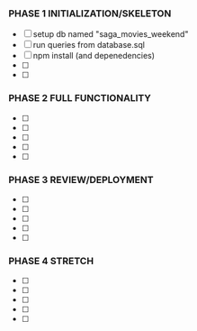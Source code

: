 ### PHASE 1 INITIALIZATION/SKELETON
- [ ] setup db named "saga_movies_weekend"
- [ ] run queries from database.sql
- [ ] npm install (and depenedencies)
- [ ] 
- [ ] 



### PHASE 2 FULL FUNCTIONALITY
- [ ] 
- [ ] 
- [ ] 
- [ ] 
- [ ] 



### PHASE 3 REVIEW/DEPLOYMENT
- [ ] 
- [ ] 
- [ ] 
- [ ] 
- [ ] 


### PHASE 4 STRETCH
- [ ] 
- [ ] 
- [ ] 
- [ ] 
- [ ] 

